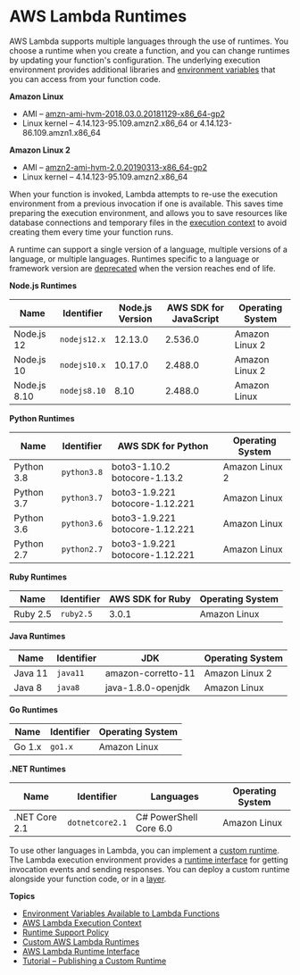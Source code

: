 # AWS Lambda Runtimes<a name="lambda-runtimes"></a>

AWS Lambda supports multiple languages through the use of runtimes\. You choose a runtime when you create a function, and you can change runtimes by updating your function's configuration\. The underlying execution environment provides additional libraries and [environment variables](lambda-environment-variables.md) that you can access from your function code\.

**Amazon Linux**
+ AMI – [amzn\-ami\-hvm\-2018\.03\.0\.20181129\-x86\_64\-gp2](https://console.aws.amazon.com/ec2/v2/home#Images:visibility=public-images;search=amzn-ami-hvm-2018.03.0.20181129-x86_64-gp2)
+ Linux kernel – 4\.14\.123\-95\.109\.amzn2\.x86\_64 or 4\.14\.123\-86\.109\.amzn1\.x86\_64

**Amazon Linux 2**
+ AMI – [amzn2\-ami\-hvm\-2\.0\.20190313\-x86\_64\-gp2](https://console.aws.amazon.com/ec2/v2/home#Images:visibility=public-images;search=amzn2-ami-hvm-2.0.20190313-x86_64-gp2)
+ Linux kernel – 4\.14\.123\-95\.109\.amzn2\.x86\_64

When your function is invoked, Lambda attempts to re\-use the execution environment from a previous invocation if one is available\. This saves time preparing the execution environment, and allows you to save resources like database connections and temporary files in the [execution context](running-lambda-code.md) to avoid creating them every time your function runs\.

A runtime can support a single version of a language, multiple versions of a language, or multiple languages\. Runtimes specific to a language or framework version are [deprecated](runtime-support-policy.md) when the version reaches end of life\.


**Node\.js Runtimes**  

| Name | Identifier | Node\.js Version | AWS SDK for JavaScript | Operating System | 
| --- | --- | --- | --- | --- | 
|  Node\.js 12  |  `nodejs12.x`  |  12\.13\.0  |  2\.536\.0  |  Amazon Linux 2  | 
|  Node\.js 10  |  `nodejs10.x`  |  10\.17\.0  |  2\.488\.0  |  Amazon Linux 2  | 
|  Node\.js 8\.10  |  `nodejs8.10`  |  8\.10  |  2\.488\.0  |  Amazon Linux  | 


**Python Runtimes**  

| Name | Identifier | AWS SDK for Python | Operating System | 
| --- | --- | --- | --- | 
|  Python 3\.8  |  `python3.8`  |  boto3\-1\.10\.2 botocore\-1\.13\.2  |  Amazon Linux 2  | 
|  Python 3\.7  |  `python3.7`  |  boto3\-1\.9\.221 botocore\-1\.12\.221  |  Amazon Linux  | 
|  Python 3\.6  |  `python3.6`  |  boto3\-1\.9\.221 botocore\-1\.12\.221  |  Amazon Linux  | 
|  Python 2\.7  |  `python2.7`  |  boto3\-1\.9\.221 botocore\-1\.12\.221  |  Amazon Linux  | 


**Ruby Runtimes**  

| Name | Identifier | AWS SDK for Ruby | Operating System | 
| --- | --- | --- | --- | 
|  Ruby 2\.5  |  `ruby2.5`  |  3\.0\.1  |  Amazon Linux  | 


**Java Runtimes**  

| Name | Identifier | JDK | Operating System | 
| --- | --- | --- | --- | 
|  Java 11  |  `java11`  |  amazon\-corretto\-11  |  Amazon Linux 2  | 
|  Java 8  |  `java8`  |  java\-1\.8\.0\-openjdk  |  Amazon Linux  | 


**Go Runtimes**  

| Name | Identifier | Operating System | 
| --- | --- | --- | 
|  Go 1\.x  |  `go1.x`  |  Amazon Linux  | 


**\.NET Runtimes**  

| Name | Identifier | Languages | Operating System | 
| --- | --- | --- | --- | 
|  \.NET Core 2\.1  |  `dotnetcore2.1`  |  C\# PowerShell Core 6\.0  |  Amazon Linux  | 

To use other languages in Lambda, you can implement a [custom runtime](runtimes-custom.md)\. The Lambda execution environment provides a [runtime interface](runtimes-api.md) for getting invocation events and sending responses\. You can deploy a custom runtime alongside your function code, or in a [layer](configuration-layers.md)\.

**Topics**
+ [Environment Variables Available to Lambda Functions](lambda-environment-variables.md)
+ [AWS Lambda Execution Context](running-lambda-code.md)
+ [Runtime Support Policy](runtime-support-policy.md)
+ [Custom AWS Lambda Runtimes](runtimes-custom.md)
+ [AWS Lambda Runtime Interface](runtimes-api.md)
+ [Tutorial – Publishing a Custom Runtime](runtimes-walkthrough.md)
